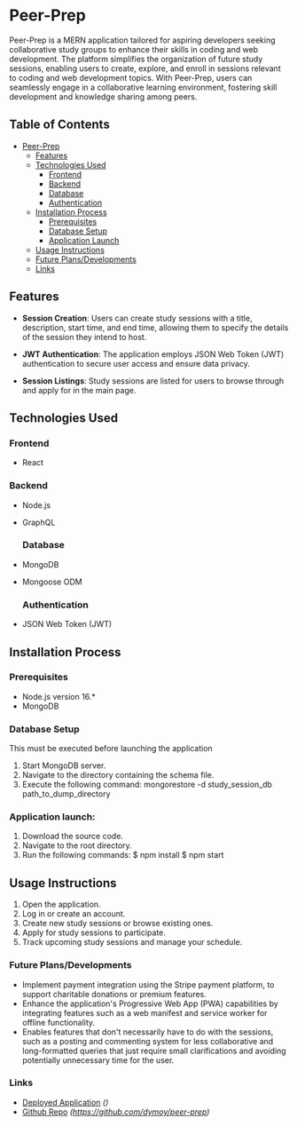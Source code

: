 # Peer-Prep

Peer-Prep is a MERN application tailored for aspiring developers seeking collaborative study groups to enhance their skills in coding and web development. The platform simplifies the organization of future study sessions, enabling users to create, explore, and enroll in sessions relevant to coding and web development topics. With Peer-Prep, users can seamlessly engage in a collaborative learning environment, fostering skill development and knowledge sharing among peers.

## Table of Contents

- [Peer-Prep](#peer-prep)
  - [Features](#features)
  - [Technologies Used](#technologies-used)
    - [Frontend](#frontend)
    - [Backend](#backend)
    - [Database](#database)
    - [Authentication](#authentication)
  - [Installation Process](#installation-process)
    - [Prerequisites](#prerequisites)
    - [Database Setup](#database-setup)
    - [Application Launch](#application-launch)
  - [Usage Instructions](#usage-instructions)
  - [Future Plans/Developments](#future-plansdevelopments)
  - [Links](#links)

## Features 

- **Session Creation**: Users can create study sessions with a title, description, start time, and end time, allowing them to specify the details of the session they intend to host.
  
- **JWT Authentication**: The application employs JSON Web Token (JWT) authentication to secure user access and ensure data privacy.
  
- **Session Listings**: Study sessions are listed for users to browse through and apply for in the main page.
  
## Technologies Used 

### Frontend
- React

### Backend 
- Node.js
- GraphQL

  ### Database 
- MongoDB
- Mongoose ODM

  ### Authentication 
- JSON Web Token (JWT)

## Installation Process

### Prerequisites
- Node.js version 16.*
- MongoDB

### Database Setup 
 This must be executed before launching the application
1. Start MongoDB server.
2. Navigate to the directory containing the schema file.
3. Execute the following command:
 mongorestore -d study_session_db path_to_dump_directory

### Application launch: 
1. Download the source code.
2. Navigate to the root directory.
3. Run the following commands:
$ npm install
$ npm start

## Usage Instructions 
1. Open the application.
2. Log in or create an account.
3. Create new study sessions or browse existing ones.
4. Apply for study sessions to participate.
5. Track upcoming study sessions and manage your schedule.


### Future Plans/Developments 
- Implement payment integration using the Stripe payment platform, to support charitable donations or premium features.
- Enhance the application's Progressive Web App (PWA) capabilities by integrating features such as a web manifest and service worker for offline functionality.
- Enables features that don't necessarily have to do with the sessions, such as a posting and commenting system for less collaborative and long-formatted queries that just require small clarifications and avoiding potentially unnecessary time for the user.


### Links 
- [Deployed Application](#) *()*
- [Github Repo](#) *(https://github.com/dymoy/peer-prep)*





